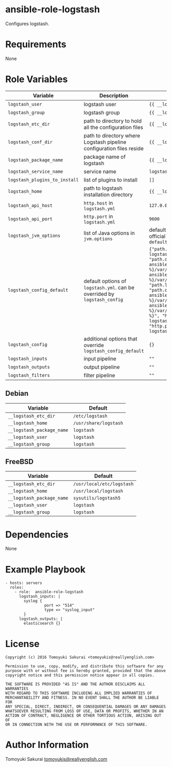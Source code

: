# ansible-role-logstash

Configures logstash.

# Requirements

None

# Role Variables

| Variable | Description | Default |
|----------|-------------|---------|
| `logstash_user` | logstash user | `{{ __logstash_user }}` |
| `logstash_group` | logstash group | `{{ __logstash_group }}` |
| `logstash_etc_dir` | path to directory to hold all the configuration files | `{{ __logstash_etc_dir }}` |
| `logstash_conf_dir` | path to directory where Logstash pipeline configuration files reside | `{{ __logstash_etc_dir }}/conf.d` |
| `logstash_package_name` | package name of logstash | `{{ __logstash_package_name }}` |
| `logstash_service_name` | service name | `logstash` |
| `logstash_plugins_to_install` | list of plugins to install | `[]` |
| `logstash_home` | path to logstash installation directory | `{{ __logstash_home }}` |
| `logstash_api_host` | `http.host` in `logstash.yml` | `127.0.0.1` |
| `logstash_api_port` | `http.port` in `logstash.yml` | `9600` |
| `logstash_jvm_options` | list of Java options in `jvm.options` | default options obtained from the official package, see `defaults/main.yml` |
| `logstash_config_default` | default options of `logstash.yml`. can be overrided by `logstash_config` | `{"path.config"=>"{{ logstash_conf_dir }}", "path.data"=>"{% if ansible_os_family == 'FreeBSD' %}/var/db/logstash{% elif ansible_os_family == 'Debian' %}/var/lib/logstash{% endif %}", "path.logs"=>"/var/log/logstash", "path.queue"=>"{% if ansible_os_family == 'FreeBSD' %}/var/db/logstash/queue{% elif ansible_os_family == 'Debian' %}/var/lib/logstash/queue{% endif %}", "http.host"=>"{{ logstash_api_host }}", "http.port"=>"{{ logstash_api_port }}"}` |
| `logstash_config` | additional options that override `logstash_config_default` | `{}` |
| `logstash_inputs` | input pipeline | `""` |
| `logstash_outputs` | output pipeline | `""` |
| `logstash_filters` | filter pipeline | `""` |

## Debian

| Variable | Default |
|----------|---------|
| `__logstash_etc_dir` | `/etc/logstash` |
| `__logstash_home` | `/usr/share/logstash` |
| `__logstash_package_name` | `logstash` |
| `__logstash_user` | `logstash` |
| `__logstash_group` | `logstash` |

## FreeBSD

| Variable | Default |
|----------|---------|
| `__logstash_etc_dir` | `/usr/local/etc/logstash` |
| `__logstash_home` | `/usr/local/logstash` |
| `__logstash_package_name` | `sysutils/logstash5` |
| `__logstash_user` | `logstash` |
| `__logstash_group` | `logstash` |

# Dependencies

None

# Example Playbook

    - hosts: servers
      roles:
        - role:  ansible-role-logstash
          logstash_inputs: |
            syslog {
                     port => "514"
                     type => "syslog_input"
            }
          logstash_outputs: |
            elasticsearch {}

# License

```
Copyright (c) 2016 Tomoyuki Sakurai <tomoyukis@reallyenglish.com>

Permission to use, copy, modify, and distribute this software for any
purpose with or without fee is hereby granted, provided that the above
copyright notice and this permission notice appear in all copies.

THE SOFTWARE IS PROVIDED "AS IS" AND THE AUTHOR DISCLAIMS ALL WARRANTIES
WITH REGARD TO THIS SOFTWARE INCLUDING ALL IMPLIED WARRANTIES OF
MERCHANTABILITY AND FITNESS. IN NO EVENT SHALL THE AUTHOR BE LIABLE FOR
ANY SPECIAL, DIRECT, INDIRECT, OR CONSEQUENTIAL DAMAGES OR ANY DAMAGES
WHATSOEVER RESULTING FROM LOSS OF USE, DATA OR PROFITS, WHETHER IN AN
ACTION OF CONTRACT, NEGLIGENCE OR OTHER TORTIOUS ACTION, ARISING OUT OF
OR IN CONNECTION WITH THE USE OR PERFORMANCE OF THIS SOFTWARE.
```

# Author Information

Tomoyuki Sakurai <tomoyukis@reallyenglish.com>
